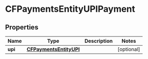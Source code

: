 

# CFPaymentsEntityUPIPayment


## Properties

| Name | Type | Description | Notes |
|------------ | ------------- | ------------- | -------------|
|**upi** | [**CFPaymentsEntityUPI**](CFPaymentsEntityUPI.md) |  |  [optional] |



